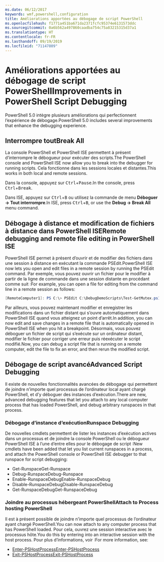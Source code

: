 ```yaml
---
ms.date: 06/12/2017
keywords: wmf,powershell,configuration
title: Améliorations apportées au débogage de script PowerShell
ms.openlocfilehash: f1771a451ba671da2371fcfc95374e6131573ddc
ms.sourcegitcommit: 0a6b562a497860caadba754c75a83215315d37a1
ms.translationtype: HT
ms.contentlocale: fr-FR
ms.lasthandoff: 09/19/2019
ms.locfileid: "71147809"
---
```

# <a name="improvements-in-powershell-script-debugging"></a><span data-ttu-id="3b149-103">Améliorations apportées au débogage de script PowerShell</span><span class="sxs-lookup"><span data-stu-id="3b149-103">Improvements in PowerShell Script Debugging</span></span>

<span data-ttu-id="3b149-104">PowerShell 5.0 intègre plusieurs améliorations qui perfectionnent l’expérience de débogage.</span><span class="sxs-lookup"><span data-stu-id="3b149-104">PowerShell 5.0 includes several improvements that enhance the debugging experience.</span></span>

## <a name="break-all"></a><span data-ttu-id="3b149-105">Interrompre tout</span><span class="sxs-lookup"><span data-stu-id="3b149-105">Break All</span></span>

<span data-ttu-id="3b149-106">La console PowerShell et PowerShell ISE permettent à présent d’interrompre le débogueur pour exécuter des scripts.</span><span class="sxs-lookup"><span data-stu-id="3b149-106">The PowerShell console and PowerShell ISE now allow you to break into the debugger for running scripts.</span></span> <span data-ttu-id="3b149-107">Cela fonctionne dans les sessions locales et distantes.</span><span class="sxs-lookup"><span data-stu-id="3b149-107">This works in both local and remote sessions.</span></span>

<span data-ttu-id="3b149-108">Dans la console, appuyez sur <kbd>Ctrl</kbd>+<kbd>Pause</kbd>.</span><span class="sxs-lookup"><span data-stu-id="3b149-108">In the console, press <kbd>Ctrl</kbd>+<kbd>Break</kbd>.</span></span>

<span data-ttu-id="3b149-109">Dans ISE, appuyez sur <kbd>Ctrl</kbd>+<kbd>B</kbd> ou utilisez la commande de menu **Déboguer -> Tout interrompre**.</span><span class="sxs-lookup"><span data-stu-id="3b149-109">In ISE, press <kbd>Ctrl</kbd>+<kbd>B</kbd>, or use the **Debug -> Break All** menu command.</span></span>

## <a name="remote-debugging-and-remote-file-editing-in-powershell-ise"></a><span data-ttu-id="3b149-110">Débogage à distance et modification de fichiers à distance dans PowerShell ISE</span><span class="sxs-lookup"><span data-stu-id="3b149-110">Remote debugging and remote file editing in PowerShell ISE</span></span>

<span data-ttu-id="3b149-111">PowerShell ISE permet à présent d’ouvrir et de modifier des fichiers dans une session à distance en exécutant la commande PSEdit.</span><span class="sxs-lookup"><span data-stu-id="3b149-111">PowerShell ISE now lets you open and edit files in a remote session by running the PSEdit command.</span></span>
<span data-ttu-id="3b149-112">Par exemple, vous pouvez ouvrir un fichier pour le modifier à partir de la ligne de commande dans une session distante en procédant comme suit :</span><span class="sxs-lookup"><span data-stu-id="3b149-112">For example, you can open a file for editing from the command line in a remote session as follows:</span></span>

```powershell
[RemoteComputer1]: PS C:\> PSEdit C:\DebugDemoScripts\Test-GetMutex.ps1
```

<span data-ttu-id="3b149-113">Par ailleurs, vous pouvez maintenant modifier et enregistrer les modifications dans un fichier distant qui s’ouvre automatiquement dans PowerShell ISE quand vous atteignez un point d’arrêt.</span><span class="sxs-lookup"><span data-stu-id="3b149-113">In addition, you can now edit and save changes in a remote file that is automatically opened in PowerShell ISE when you hit a breakpoint.</span></span> <span data-ttu-id="3b149-114">Désormais, vous pouvez déboguer un fichier de script qui s’exécute sur un ordinateur distant, modifier le fichier pour corriger une erreur puis réexécuter le script modifié.</span><span class="sxs-lookup"><span data-stu-id="3b149-114">Now, you can debug a script file that is running on a remote computer, edit the file to fix an error, and then rerun the modified script.</span></span>

## <a name="advanced-script-debugging"></a><span data-ttu-id="3b149-115">Débogage de script avancé</span><span class="sxs-lookup"><span data-stu-id="3b149-115">Advanced Script Debugging</span></span>

<span data-ttu-id="3b149-116">Il existe de nouvelles fonctionnalités avancées de débogage qui permettent de joindre n’importe quel processus de l’ordinateur local ayant chargé PowerShell, et d’y déboguer des instances d’exécution.</span><span class="sxs-lookup"><span data-stu-id="3b149-116">There are new, advanced debugging features that let you attach to any local computer process that has loaded PowerShell, and debug arbitrary runspaces in that process.</span></span>

### <a name="runspace-debugging"></a><span data-ttu-id="3b149-117">Débogage d’instance d’exécution</span><span class="sxs-lookup"><span data-stu-id="3b149-117">Runspace Debugging</span></span>

<span data-ttu-id="3b149-118">De nouvelles cmdlets permettent de lister les instances d’exécution actives dans un processus et de joindre la console PowerShell ou le débogueur PowerShell ISE à l’une d’entre elles pour le débogage de script :</span><span class="sxs-lookup"><span data-stu-id="3b149-118">New cmdlets have been added that let you list current runspaces in a process, and attach the PowerShell console or PowerShell ISE debugger to that runspace for script debugging:</span></span>

- <span data-ttu-id="3b149-119">Get-Runspace</span><span class="sxs-lookup"><span data-stu-id="3b149-119">Get-Runspace</span></span>
- <span data-ttu-id="3b149-120">Debug-Runspace</span><span class="sxs-lookup"><span data-stu-id="3b149-120">Debug-Runspace</span></span>
- <span data-ttu-id="3b149-121">Enable-RunspaceDebug</span><span class="sxs-lookup"><span data-stu-id="3b149-121">Enable-RunspaceDebug</span></span>
- <span data-ttu-id="3b149-122">Disable-RunspaceDebug</span><span class="sxs-lookup"><span data-stu-id="3b149-122">Disable-RunspaceDebug</span></span>
- <span data-ttu-id="3b149-123">Get-RunspaceDebug</span><span class="sxs-lookup"><span data-stu-id="3b149-123">Get-RunspaceDebug</span></span>

### <a name="attach-to-process-hosting-powershell"></a><span data-ttu-id="3b149-124">Joindre au processus hébergeant PowerShell</span><span class="sxs-lookup"><span data-stu-id="3b149-124">Attach to Process hosting PowerShell</span></span>

<span data-ttu-id="3b149-125">Il est à présent possible de joindre n’importe quel processus de l’ordinateur ayant chargé PowerShell.</span><span class="sxs-lookup"><span data-stu-id="3b149-125">You can now attach to any computer process that has PowerShell loaded.</span></span> <span data-ttu-id="3b149-126">Pour cela, ouvrez une session interactive avec le processus hôte.</span><span class="sxs-lookup"><span data-stu-id="3b149-126">You do this by entering into an interactive session with the host process.</span></span> <span data-ttu-id="3b149-127">Pour plus d’informations, voir :</span><span class="sxs-lookup"><span data-stu-id="3b149-127">For more information, see:</span></span>

- [<span data-ttu-id="3b149-128">Enter-PSHostProcess</span><span class="sxs-lookup"><span data-stu-id="3b149-128">Enter-PSHostProcess</span></span>](/powershell/module/Microsoft.PowerShell.Core/Enter-PSHostProcess)
- [<span data-ttu-id="3b149-129">Exit-PSHostProcess</span><span class="sxs-lookup"><span data-stu-id="3b149-129">Exit-PSHostProcess</span></span>](/powershell/module/Microsoft.PowerShell.Core/Exit-PSHostProcess)
